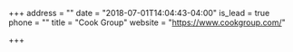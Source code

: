 +++
address = ""
date = "2018-07-01T14:04:43-04:00"
is_lead = true
phone = ""
title = "Cook Group"
website = "https://www.cookgroup.com/"

+++
